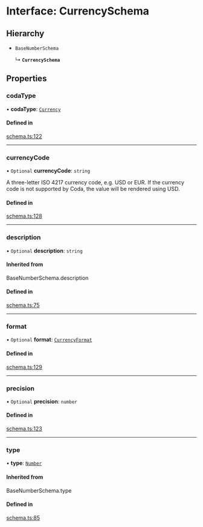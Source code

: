 # Interface: CurrencySchema

## Hierarchy

- `BaseNumberSchema`

  ↳ **`CurrencySchema`**

## Properties

### codaType

• **codaType**: [`Currency`](../enums/ValueHintType.md#currency)

#### Defined in

[schema.ts:122](https://github.com/coda/packs-sdk/blob/main/schema.ts#L122)

___

### currencyCode

• `Optional` **currencyCode**: `string`

A three-letter ISO 4217 currency code, e.g. USD or EUR.
If the currency code is not supported by Coda, the value will be rendered using USD.

#### Defined in

[schema.ts:128](https://github.com/coda/packs-sdk/blob/main/schema.ts#L128)

___

### description

• `Optional` **description**: `string`

#### Inherited from

BaseNumberSchema.description

#### Defined in

[schema.ts:75](https://github.com/coda/packs-sdk/blob/main/schema.ts#L75)

___

### format

• `Optional` **format**: [`CurrencyFormat`](../enums/CurrencyFormat.md)

#### Defined in

[schema.ts:129](https://github.com/coda/packs-sdk/blob/main/schema.ts#L129)

___

### precision

• `Optional` **precision**: `number`

#### Defined in

[schema.ts:123](https://github.com/coda/packs-sdk/blob/main/schema.ts#L123)

___

### type

• **type**: [`Number`](../enums/ValueType.md#number)

#### Inherited from

BaseNumberSchema.type

#### Defined in

[schema.ts:85](https://github.com/coda/packs-sdk/blob/main/schema.ts#L85)

